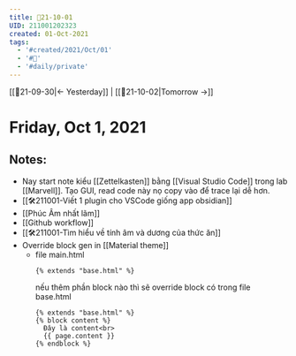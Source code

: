 ```yaml
---
title: 📝21-10-01
UID: 211001202323
created: 01-Oct-2021
tags:
  - '#created/2021/Oct/01'
  - '#📅'
  - '#daily/private'
---
```

[[📝21-09-30|<- Yesterday]] | [[📝21-10-02|Tomorrow ->]]
# Friday, Oct 1, 2021

## Notes:
- Nay start note kiểu [[Zettelkasten]] bằng [[Visual Studio Code]] trong lab [[Marvell]]. Tạo GUI, read code này nọ copy vào để trace lại dễ hơn.
- [[🛠️211001-Viết 1 plugin cho VSCode giống app obsidian]]
- [[Phúc Âm nhất lãm]]
- [[Github workflow]]
- [[🛠️211001-Tìm hiểu về tính âm và dương của thức ăn]]
- Override block gen in [[Material theme]]
	- file main.html
		```
		{% extends "base.html" %}
		```
		nếu thêm phần block nào thì sẽ override block có trong file base.html
		```
		{% extends "base.html" %}
		{% block content %}
		  Đây là content<br>
		  {{ page.content }}
		{% endblock %}
		```

